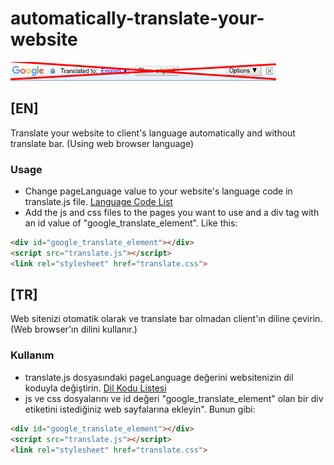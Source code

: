 # automatically-translate-your-website
![1.png](https://raw.githubusercontent.com/kayrakpinar/automatically-translate-your-website/main/unnecessary%20files/1.png)
## [EN]
Translate your website to client's language automatically and without translate bar. (Using web browser language)

### Usage
* Change pageLanguage value to your website's language code in translate.js file. [Language Code List](https://cloud.google.com/translate/docs/languages)
* Add the js and css files to the pages you want to use and a div tag with an id value of "google_translate_element". Like this: 
```HTML 
<div id="google_translate_element"></div>
<script src="translate.js"></script>
<link rel="stylesheet" href="translate.css">
```

## [TR]
Web sitenizi otomatik olarak ve translate bar olmadan client'ın diline çevirin. (Web browser'ın dilini kullanır.)

### Kullanım
* translate.js dosyasındaki pageLanguage değerini websitenizin dil koduyla değiştirin. [Dil Kodu Listesi](https://cloud.google.com/translate/docs/languages)
* js ve css dosyalarını ve id değeri "google_translate_element" olan bir div etiketini istediğiniz web sayfalarına ekleyin". Bunun gibi: 
```HTML 
<div id="google_translate_element"></div>
<script src="translate.js"></script>
<link rel="stylesheet" href="translate.css">
```
